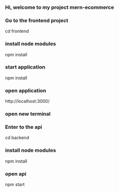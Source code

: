 ### Hi, welcome to my project mern-ecommerce

### Go to the frontend project
cd frontend

### install node modules
npm install

### start application
npm install

### open application
http://localhost:3000/

### open new terminal
### Enter to the api
 cd backend

### install node modules
npm install

### open api
npm start
